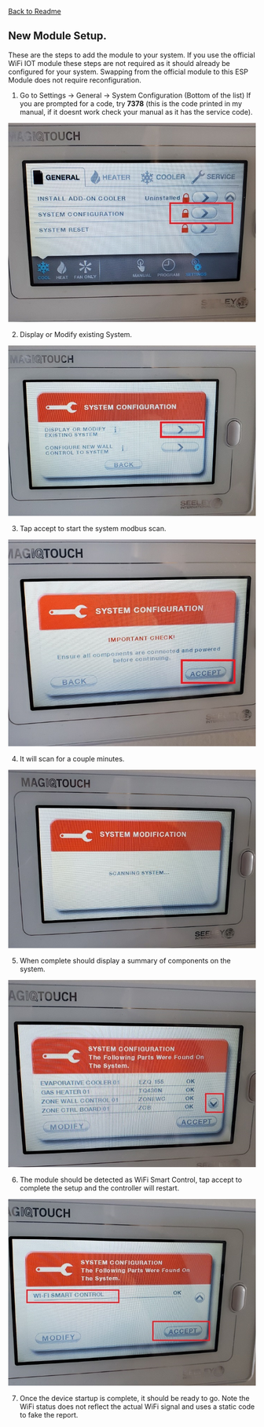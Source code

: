 [Back to Readme](../README.md)

## New Module Setup.
These are the steps to add the module to your system.
If you use the official WiFi IOT module these steps are not required as it should already be configured for your system.
Swapping from the official module to this ESP Module does not require reconfiguration.

1. Go to Settings -> General -> System Configuration (Bottom of the list)
If you are prompted for a code, try **7378** (this is the code printed in my manual, if it doesnt work check your manual as it has the service code).

![syscfg1](../Images/setup/syscfg1.jpg)

2. Display or Modify existing System.
   
![syscfg2](../Images/setup/syscfg2.jpg)

3. Tap accept to start the system modbus scan.

![syscfg3](../Images/setup/syscfg3.jpg)

4. It will scan for a couple minutes.

![syscfg4](../Images/setup/syscfg4.jpg)

5. When complete should display a summary of components on the system.

![syscfg5](../Images/setup/syscfg5.jpg)

6. The module should be detected as WiFi Smart Control, tap accept to complete the setup and the controller will restart.

![syscfg6](../Images/setup/syscfg6.jpg)

7. Once the device startup is complete, it should be ready to go.
Note the WiFi status does not reflect the actual WiFi signal and uses a static code to fake the report.